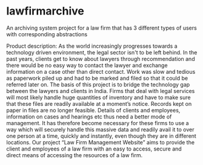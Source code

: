 # lawfirmarchive
An archiving system project for a law firm that has 3 different types of users with corresponding abstractions

Product description:
As the world increasingly progresses towards a technology driven environment, the 
legal sector isn't to be left behind. In the past years, clients get to know about lawyers through 
recommendation and there would be no easy way to contact the lawyer and exchange 
information on a case other than direct contact. Work was slow and tedious as paperwork piled 
up and had to be marked and filed so that it could be referred later on. The basis of this project 
is to bridge the technology gap between the lawyers and clients in India. Firms that deal with 
legal services will most likely handle huge quantities of inventory and have to make sure that 
these files are readily available at a moment’s notice. Records kept on paper in files are no 
longer feasible. Details of clients and employees, information on cases and hearings etc thus 
need a better mode of management. It has therefore become necessary for these firms to use a 
way which will securely handle this massive data and readily avail it to over one person at a 
time, quickly and instantly, even though they are in different locations. Our project “Law Firm 
Management Website” aims to provide the client and employees of a law firm with an easy to 
access, secure and direct means of accessing the resources of a law firm.
